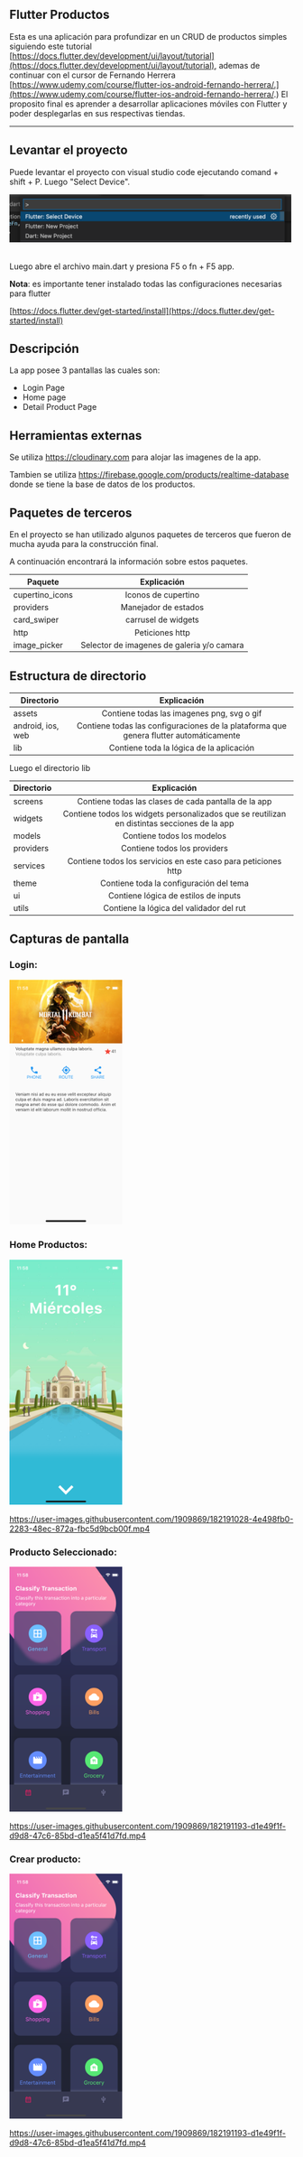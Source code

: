 ## Flutter Productos

Esta es una aplicación para profundizar en un CRUD de productos simples siguiendo este tutorial [https://docs.flutter.dev/development/ui/layout/tutorial](https://docs.flutter.dev/development/ui/layout/tutorial), ademas de continuar con el cursor de Fernando Herrera [https://www.udemy.com/course/flutter-ios-android-fernando-herrera/.](https://www.udemy.com/course/flutter-ios-android-fernando-herrera/.) El proposito final es aprender a desarrollar aplicaciones móviles con Flutter y poder desplegarlas en sus respectivas tiendas. 

---

## Levantar el proyecto

Puede levantar el proyecto con visual studio code ejecutando comand + shift + P. Luego "Select Device".

<img src="https://github.com/eivanphils/flutter-app-counter/blob/master/assets/select_device.png" width="500">     

Luego abre el archivo main.dart y presiona F5 o fn + F5 app. 


**Nota**: es importante tener instalado todas las configuraciones necesarias para flutter

[https://docs.flutter.dev/get-started/install](https://docs.flutter.dev/get-started/install)

## Descripción

La app posee 3 pantallas las cuales son:
- Login Page
- Home page
- Detail Product Page

## Herramientas externas

Se utiliza https://cloudinary.com para alojar las imagenes de la app.

Tambien se utiliza https://firebase.google.com/products/realtime-database donde se tiene la base de datos de los productos.

## Paquetes de terceros

En el proyecto se han utilizado algunos paquetes de terceros que fueron de mucha ayuda para la construcción final.

A continuación encontrará la información sobre estos paquetes.

| Paquete    | Explicación |
| ------------- |:-------------:|
| cupertino_icons  | Iconos de cupertino |
| providers  | Manejador de estados |
| card_swiper  | carrusel de widgets |
| http  | Peticiones http |
| image_picker  | Selector de imagenes de galeria y/o camara |

## Estructura de directorio

| Directorio    | Explicación |
| ------------- |:-------------:|
| assets  | Contiene todas las imagenes png, svg o gif |
| android, ios, web | Contiene todas las configuraciones de la plataforma que genera flutter automáticamente |
| lib     | Contiene toda la lógica de la aplicación |

Luego el directorio lib

| Directorio    | Explicación |
| ------------- |:-------------:|
| screens   | Contiene todas las clases de cada pantalla de la app |
| widgets   | Contiene todos los  widgets personalizados que se reutilizan en distintas secciones de la app |
| models     | Contiene todos los modelos |
| providers     | Contiene todos los providers |
| services     | Contiene todos los servicios en este caso para peticiones http |
| theme     | Contiene toda la configuración del tema |
| ui     | Contiene lógica de estilos de inputs |
| utils     | Contiene la lógica del validador del rut |


## Capturas de pantalla

### Login:

<img src="https://github.com/eivanphils/flutter-design/blob/master/assets/Simulator%20Screen%20Shot%20-%20iPhone%2013%20mini%20-%202022-08-01%20at%2011.58.04.png" width="200">     


### Home Productos:

<img src="https://github.com/eivanphils/flutter-design/blob/master/assets/Simulator%20Screen%20Shot%20-%20iPhone%2013%20mini%20-%202022-08-01%20at%2011.58.21.png" width="200">     

https://user-images.githubusercontent.com/1909869/182191028-4e498fb0-2283-48ec-872a-fbc5d9bcb00f.mp4


### Producto Seleccionado:

<img src="https://github.com/eivanphils/flutter-design/blob/master/assets/Simulator%20Screen%20Shot%20-%20iPhone%2013%20mini%20-%202022-08-01%20at%2011.58.49.png" width="200">     

https://user-images.githubusercontent.com/1909869/182191193-d1e49f1f-d9d8-47c6-85bd-d1ea5f41d7fd.mp4


### Crear producto:

<img src="https://github.com/eivanphils/flutter-design/blob/master/assets/Simulator%20Screen%20Shot%20-%20iPhone%2013%20mini%20-%202022-08-01%20at%2011.58.49.png" width="200">     

https://user-images.githubusercontent.com/1909869/182191193-d1e49f1f-d9d8-47c6-85bd-d1ea5f41d7fd.mp4

